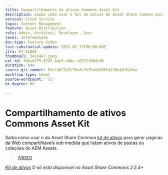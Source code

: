 ```yaml
---
title: Compartilhamento de ativos Commons Asset Kit
description: Saiba como usar o kit de ativos do Asset Share Common para gerar páginas da Web compartilháveis sob medida que listam ativos de pastas ou coleções do AEM Assets.
version: Cloud Service
topic: Content Management
feature: Asset Distribution
role: Admin, Architect, Developer, User
level: Intermediate
doc-type: Feature Video
last-substantial-update: 2023-02-13T00:00:00Z
jira: KT-11868
thumbnail: 3415467.jpeg
exl-id: fb8adf75-02d7-44e5-a84e-e0731100dc58
duration: 644
source-git-commit: 9fef4b77a2c70c8cf525d42686f4120e481945ee
workflow-type: tm+mt
source-wordcount: '71'
ht-degree: 0%

---
```


# Compartilhamento de ativos Commons Asset Kit

Saiba como usar o do Asset Share Common [kit de ativos](https://opensource.adobe.com/asset-share-commons/pages/asset-kit/overview/) para gerar páginas da Web compartilháveis sob medida que listam ativos de pastas ou coleções do AEM Assets.

>[!VIDEO](https://video.tv.adobe.com/v/3415467?quality=12&learn=on)

_[Kit de ativos](https://opensource.adobe.com/asset-share-commons/pages/asset-kit/overview/) O só está disponível no Asset Share Commons 2.5.4+_

